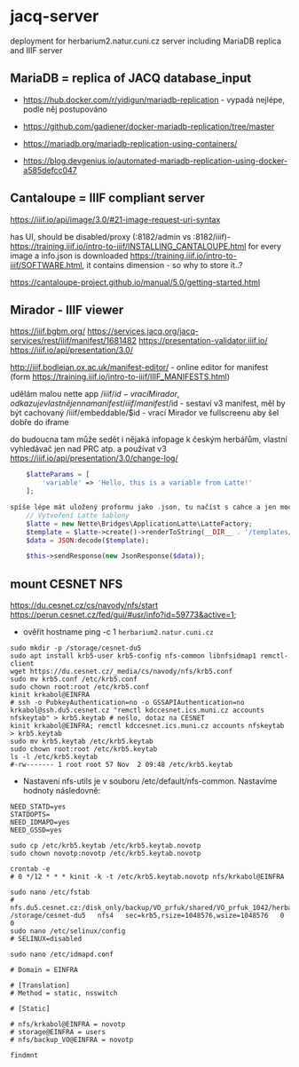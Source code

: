# jacq-server
deployment for herbarium2.natur.cuni.cz server including MariaDB replica and IIIF server

## MariaDB = replica of JACQ database_input
* https://hub.docker.com/r/yidigun/mariadb-replication - vypadá nejlépe, podle něj postupováno

* https://github.com/gadiener/docker-mariadb-replication/tree/master
* https://mariadb.org/mariadb-replication-using-containers/
* https://blog.devgenius.io/automated-mariadb-replication-using-docker-a585defcc047

## Cantaloupe = IIIF compliant server
https://iiif.io/api/image/3.0/#21-image-request-uri-syntax

has UI, should be disabled/proxy (:8182/admin vs :8182/iiif)- https://training.iiif.io/intro-to-iiif/INSTALLING_CANTALOUPE.html
for every image a info.json is downloaded https://training.iiif.io/intro-to-iiif/SOFTWARE.html, it contains dimension - so why to store it..?

https://cantaloupe-project.github.io/manual/5.0/getting-started.html

## Mirador - IIIF viewer
https://iiif.bgbm.org/
https://services.jacq.org/jacq-services/rest/iiif/manifest/1681482
https://presentation-validator.iiif.io/
https://iiif.io/api/presentation/3.0/

http://iiif.bodleian.ox.ac.uk/manifest-editor/ - online editor for manifest (form https://training.iiif.io/intro-to-iiif/IIIF_MANIFESTS.html)


udělám malou nette app
/iiif/$id - vrací Mirador, odkazuje vlastně jen na manifest
/iiif/manifest/$id - sestaví v3 manifest, měl by být cachovaný
/iiif/embeddable/$id - vrací Mirador ve fullscreenu aby šel dobře do iframe

do budoucna tam může sedět i nějaká infopage k českým herbářům, vlastní vyhledávač jen nad PRC atp.
a používat v3 https://iiif.io/api/presentation/3.0/change-log/
```php
    $latteParams = [
        'variable' => 'Hello, this is a variable from Latte!'
    ];

spíše lépe mát uložený proformu jako .json, tu načíst s cahce a jen modifikovat dílčí aspekt
    // Vytvoření Latte šablony
    $latte = new Nette\Bridges\ApplicationLatte\LatteFactory;
    $template = $latte->create()->renderToString(__DIR__ . '/templates/Api/default.latte', $latteParams);
    $data = JSON:decode($template);

    $this->sendResponse(new JsonResponse($data));
```

## mount CESNET NFS
https://du.cesnet.cz/cs/navody/nfs/start
https://perun.cesnet.cz/fed/gui/#usr/info?id=59773&active=1;

* ověřit hostname ping -c 1 ``herbarium2.natur.cuni.cz``
```shell
sudo mkdir -p /storage/cesnet-du5
sudo apt install krb5-user krb5-config nfs-common libnfsidmap1 remctl-client 
wget https://du.cesnet.cz/_media/cs/navody/nfs/krb5.conf
sudo mv krb5.conf /etc/krb5.conf
sudo chown root:root /etc/krb5.conf
kinit krkabol@EINFRA
# ssh -o PubkeyAuthentication=no -o GSSAPIAuthentication=no krkabol@ssh.du5.cesnet.cz "remctl kdccesnet.ics.muni.cz accounts nfskeytab" > krb5.keytab # nešlo, dotaz na CESNET
kinit krkabol@EINFRA; remctl kdccesnet.ics.muni.cz accounts nfskeytab > krb5.keytab
sudo mv krb5.keytab /etc/krb5.keytab
sudo chown root:root /etc/krb5.keytab
ls -l /etc/krb5.keytab
#-rw------- 1 root root 57 Nov  2 09:48 /etc/krb5.keytab
```
* Nastavení nfs-utils je v souboru /etc/default/nfs-common. Nastavíme hodnoty následovně:
```
NEED_STATD=yes
STATDOPTS=
NEED_IDMAPD=yes
NEED_GSSD=yes
```

```shell
sudo cp /etc/krb5.keytab /etc/krb5.keytab.novotp
sudo chown novotp:novotp /etc/krb5.keytab.novotp
```


```shell
crontab -e
# 0 */12 * * * kinit -k -t /etc/krb5.keytab.novotp nfs/krkabol@EINFRA

sudo nano /etc/fstab
# nfs.du5.cesnet.cz:/disk_only/backup/VO_prfuk/shared/VO_prfuk_1042/herbare /storage/cesnet-du5   nfs4   sec=krb5,rsize=1048576,wsize=1048576   0 0
sudo nano /etc/selinux/config
# SELINUX=disabled

sudo nano /etc/idmapd.conf

# Domain = EINFRA

# [Translation]
# Method = static, nsswitch

# [Static]

# nfs/krkabol@EINFRA = novotp
# storage@EINFRA = users
# nfs/backup_VO@EINFRA = novotp

findmnt

```

